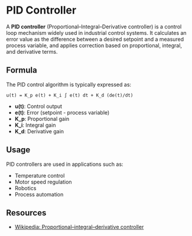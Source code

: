 # PID Controller

A **PID controller** (Proportional–Integral–Derivative controller) is a control loop mechanism widely used in industrial control systems. It calculates an error value as the difference between a desired setpoint and a measured process variable, and applies correction based on proportional, integral, and derivative terms.

## Formula

The PID control algorithm is typically expressed as:

```
u(t) = K_p e(t) + K_i ∫ e(t) dt + K_d (de(t)/dt)
```

- **u(t)**: Control output
- **e(t)**: Error (setpoint - process variable)
- **K_p**: Proportional gain
- **K_i**: Integral gain
- **K_d**: Derivative gain

## Usage

PID controllers are used in applications such as:
- Temperature control
- Motor speed regulation
- Robotics
- Process automation

## Resources

- [Wikipedia: Proportional–integral–derivative controller](https://en.wikipedia.org/wiki/Proportional%E2%80%93integral%E2%80%93derivative_controller)

